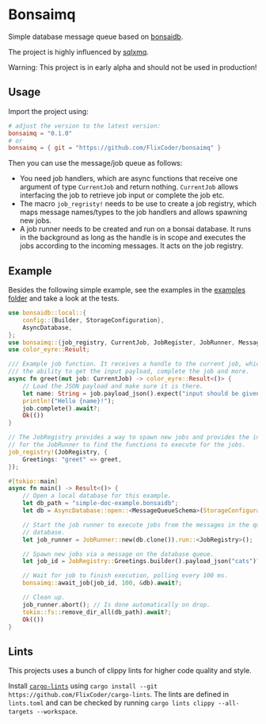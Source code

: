 # Bonsaimq

Simple database message queue based on [bonsaidb](https://github.com/khonsulabs/bonsaidb).

The project is highly influenced by [sqlxmq](https://github.com/Diggsey/sqlxmq).

Warning: This project is in early alpha and should not be used in production!

## Usage

Import the project using:

```toml
# adjust the version to the latest version:
bonsaimq = "0.1.0"
# or
bonsaimq = { git = "https://github.com/FlixCoder/bonsaimq" }
```

Then you can use the message/job queue as follows:

- You need job handlers, which are async functions that receive one argument of type `CurrentJob` and return nothing. `CurrentJob` allows interfacing the job to retrieve job input or complete the job etc.
- The macro `job_regristy!` needs to be use to create a job registry, which maps message names/types to the job handlers and allows spawning new jobs.
- A job runner needs to be created and run on a bonsai database. It runs in the background as long as the handle is in scope and executes the jobs according to the incoming messages. It acts on the job registry.

## Example

Besides the following simple example, see the examples in the [examples folder](https://github.com/FlixCoder/bonsaimq/tree/main/examples/) and take a look at the tests.

```rust
use bonsaidb::local::{
	config::{Builder, StorageConfiguration},
	AsyncDatabase,
};
use bonsaimq::{job_registry, CurrentJob, JobRegister, JobRunner, MessageQueueSchema};
use color_eyre::Result;

/// Example job function. It receives a handle to the current job, which gives
/// the ability to get the input payload, complete the job and more.
async fn greet(mut job: CurrentJob) -> color_eyre::Result<()> {
	// Load the JSON payload and make sure it is there.
	let name: String = job.payload_json().expect("input should be given")?;
	println!("Hello {name}!");
	job.complete().await?;
	Ok(())
}

// The JobRegistry provides a way to spawn new jobs and provides the interface
// for the JobRunner to find the functions to execute for the jobs.
job_registry!(JobRegistry, {
	Greetings: "greet" => greet,
});

#[tokio::main]
async fn main() -> Result<()> {
	// Open a local database for this example.
	let db_path = "simple-doc-example.bonsaidb";
	let db = AsyncDatabase::open::<MessageQueueSchema>(StorageConfiguration::new(db_path)).await?;

	// Start the job runner to execute jobs from the messages in the queue in the
	// database.
	let job_runner = JobRunner::new(db.clone()).run::<JobRegistry>();

	// Spawn new jobs via a message on the database queue.
	let job_id = JobRegistry::Greetings.builder().payload_json("cats")?.spawn(&db).await?;

	// Wait for job to finish execution, polling every 100 ms.
	bonsaimq::await_job(job_id, 100, &db).await?;

	// Clean up.
	job_runner.abort(); // Is done automatically on drop.
	tokio::fs::remove_dir_all(db_path).await?;
	Ok(())
}
```

## Lints

This projects uses a bunch of clippy lints for higher code quality and style.

Install [`cargo-lints`](https://github.com/soramitsu/iroha2-cargo_lints) using `cargo install --git https://github.com/FlixCoder/cargo-lints`. The lints are defined in `lints.toml` and can be checked by running `cargo lints clippy --all-targets --workspace`.
